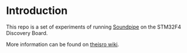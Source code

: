 # Introduction
This repo is a set of experiments of running [Soundpipe](https://github.com/PaulBatchelor/Soundpipe) on the STM32F4 Discovery Board.

More information can be found on [theisro wiki](http://www.theisro.org/wiki/pmwiki.php?n=Main.SoundPipeOnSTM32F407GDiscoverBoard).
